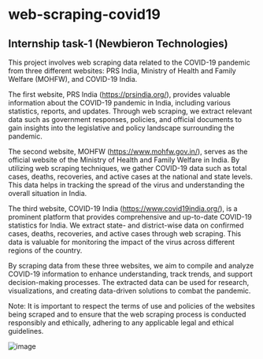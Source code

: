 # web-scraping-covid19

## Internship task-1 (Newbieron Technologies)

This project involves web scraping data related to the COVID-19 pandemic from three different websites: PRS India, Ministry of Health and Family Welfare (MOHFW), and COVID-19 India.

The first website, PRS India (https://prsindia.org/), provides valuable information about the COVID-19 pandemic in India, including various statistics, reports, and updates. Through web scraping, we extract relevant data such as government responses, policies, and official documents to gain insights into the legislative and policy landscape surrounding the pandemic.

The second website, MOHFW (https://www.mohfw.gov.in/), serves as the official website of the Ministry of Health and Family Welfare in India. By utilizing web scraping techniques, we gather COVID-19 data such as total cases, deaths, recoveries, and active cases at the national and state levels. This data helps in tracking the spread of the virus and understanding the overall situation in India.

The third website, COVID-19 India (https://www.covid19india.org/), is a prominent platform that provides comprehensive and up-to-date COVID-19 statistics for India. We extract state- and district-wise data on confirmed cases, deaths, recoveries, and active cases through web scraping. This data is valuable for monitoring the impact of the virus across different regions of the country.

By scraping data from these three websites, we aim to compile and analyze COVID-19 information to enhance understanding, track trends, and support decision-making processes. The extracted data can be used for research, visualizations, and creating data-driven solutions to combat the pandemic.

Note: It is important to respect the terms of use and policies of the websites being scraped and to ensure that the web scraping process is conducted responsibly and ethically, adhering to any applicable legal and ethical guidelines.

![image](https://github.com/arnabde05/web-scraping-covid19/assets/87455060/d6278104-3cfc-4cbd-8b5d-4aa603f1220a)

